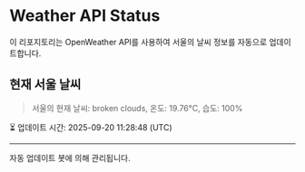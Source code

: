 
# Weather API Status

이 리포지토리는 OpenWeather API를 사용하여 서울의 날씨 정보를 자동으로 업데이트합니다.

## 현재 서울 날씨
> 서울의 현재 날씨: broken clouds, 온도: 19.76°C, 습도: 100%

⏳ 업데이트 시간: 2025-09-20 11:28:48 (UTC)

---
자동 업데이트 봇에 의해 관리됩니다.
